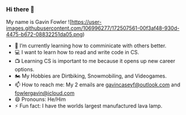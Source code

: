 ### Hi there 👋 

My name is Gavin Fowler
![https://user-images.githubusercontent.com/106996277/172507561-00f3af48-930d-4475-b672-08832251da05.png)

- 🌱 I’m currently learning how to comminicate with others better.
- 💻 I want to learn how to read and write code in CS.
- 📺 Learning CS is important to me because it opens up new career options.
- 🏍  My Hobbies are Dirtbiking, Snowmobiling, and Videogames.
- 📫 How to reach me: My 2 emails are gavincaseyf@outlook.com and fowlergavin@icloud.com
- 😄 Pronouns: He/Him
- ⚡ Fun fact: I have the worlds largest manufactured lava lamp.
